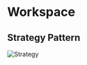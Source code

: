 # Workspace

## Strategy Pattern

![Strategy](https://github.com/JEAtole/Workspace/assets/126703958/607b6d0e-820e-4ea1-8f76-d9b1db8a9038)
